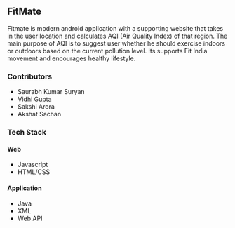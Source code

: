## FitMate 

Fitmate is modern android application with a supporting website that takes in the user location and calculates AQI (Air Quality Index) of that region. The main purpose of AQI is to suggest user whether he should exercise indoors or outdoors based on the current pollution level. Its supports Fit India movement and encourages healthy lifestyle. 

### Contributors 
* Saurabh Kumar Suryan
* Vidhi Gupta
* Sakshi Arora
* Akshat Sachan

### Tech Stack 
#### Web
* Javascript 
* HTML/CSS
#### Application
* Java 
* XML 
* Web API 


